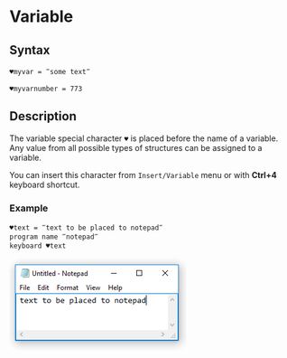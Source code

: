 # Variable

## **Syntax**

```text
♥myvar = ‴some text‴
```

```text
♥myvarnumber = 773
```

## **Description**

The variable special character `♥` is placed before the name of a variable. Any value from all possible types of structures can be assigned to a variable.

You can insert this character from `Insert/Variable` menu or with **Ctrl+4** keyboard shortcut.

### **Example**

```text
♥text = ‴text to be placed to notepad‴
program name ‴notepad‴
keyboard ♥text
```

![img](../../.gitbook/assets/variable.png)

